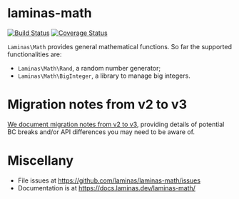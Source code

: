 # laminas-math

[![Build Status](https://travis-ci.org/laminas/laminas-math.svg?branch=master)](https://travis-ci.org/laminas/laminas-math)
[![Coverage Status](https://coveralls.io/repos/github/laminas/laminas-math/badge.svg?branch=master)](https://coveralls.io/github/laminas/laminas-math?branch=master)

`Laminas\Math` provides general mathematical functions. So far the supported
functionalities are:

- `Laminas\Math\Rand`, a random number generator;
- `Laminas\Math\BigInteger`, a library to manage big integers.

# Migration notes from v2 to v3

[We document migration notes from v2 to v3](https://docs.laminas.dev/laminas-math/migration/),
providing details of potential BC breaks and/or API differences
you may need to be aware of.

# Miscellany

- File issues at https://github.com/laminas/laminas-math/issues
- Documentation is at https://docs.laminas.dev/laminas-math/
